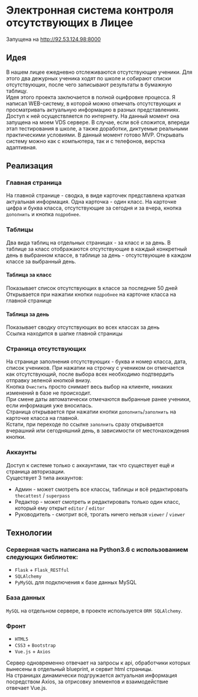 # Электронная система контроля отсутствующих в Лицее  
Запущена на http://92.53.124.98:8000
## Идея  
В нашем лицее ежедневно отслеживаются отсутствующие ученики. Для этого два дежурных ученика ходят по школе и собирают списки отсутствующих, после чего записывают результаты в бумажную таблицу.  
Идея этого проекта заключается в полной оцифровке процесса. Я написал WEB-систему, в которой можно отмечать отсутствующих и просматривать актуальную информацию в разных представлениях. Доступ к ней осуществляется по интернету. На данный момент она запущена на моем VDS сервере. В случае, если всё сложится, впереди этап тестирования в школе, а также доработки, диктуемые реальными практическими условиями. В данный момент готово MVP. Открывать систему можно как с компьютера, так и с телефонов, верстка адаптивная.

## Реализация  
### Главная страница  
На главной странице - сводка, в виде карточек представлена краткая актуальная информация. Одна карточка - один класс. На карточке цифра и буква класса, отсутствующие за сегодня и за вчера, кнопка `дополнить` и кнопка `подробнее`.  
### Таблицы
Два вида таблиц на отдельных страницах - за класс и за день. В таблице за класс отображаются отсутствующие в каждый конкретный день в выбранном классе, в таблице за день - отсутствующие в каждом классе за выбранный день.  
#### Таблица за класс 
Показывает список отсутствующих в классе за последние 50 дней  
Открывается при нажатии кнопки `подробнее` на карточке класса на главной странице
#### Таблица за день
Показывает сводку отсутствующих во всех классах за день  
Ссылка находится в шапке главной страницы  
### Страница отсутствующих  
На странице заполнения отсутствующих - буква и номер класса, дата, список учеников. При нажатии на строчку с учеником он отмечается как отсутствующий, после выбора всех необходимо подтвердить отправку зеленой кнопкой внизу.  
Кнопка `Очистить` просто снимает весь выбор на клиенте, никаких изменений в базе не происходит.  
При смене даты автоматически отмечаются выбранные ранее ученики, если информация уже вносилась.  
Страница открывается при нажатии кнопки `дополнить`/`заполнить` на карточке класса на главной.  
Кстати, при переходе по ссылке `заполнить` сразу открывается вчерашний или сегодняшний день, в зависимости от местонахождения кнопки.
### Аккаунты  
Доступ к системе только с аккаунтами, так что существует ещё и страница авторизации.  
Существует 3 типа аккаунтов:  
* Админ - может смотреть все классы, таблицы и всё редактировать `thecattest` / `superpass`  
* Редактор - может смотреть и редактировать только один класс, который ему открыт `editor` / `editor`  
* Руководитель - смотрит всё, трогать ничего нельзя `viewer` / `viewer`  

## Технологии
### Серверная часть написана на Python3.6 с использованием следующих библиотек:
* `Flask` + `Flask_RESTful`
* `SQLAlchemy`
* `PyMySQL` для подключения к базе данных MySQL
### База данных  
`MySQL` на отдельном сервере, в проекте используется `ORM SQLAlchemy`. 
### Фронт 
* `HTML5`
* `CSS3` + `Bootstrap`
* `Vue.js` + `Axios`  
  
Сервер одновременно отвечает на запросы к api, обработчики которых вынесены в отдельный blueprint, и сервит html страницы.  
На страницах динамически подгружается актуальная информация посредством Axios, за отрисовку элементов и взаимодействие отвечает Vue.js.
